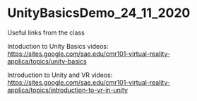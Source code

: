 # UnityBasicsDemo_24_11_2020

Useful links from the class

Intoduction to Unity Basics videos:
https://sites.google.com/sae.edu/cmr101-virtual-reality-applica/topics/unity-basics

Introduction to Unity and VR videos:
https://sites.google.com/sae.edu/cmr101-virtual-reality-applica/topics/introduction-to-vr-in-unity
